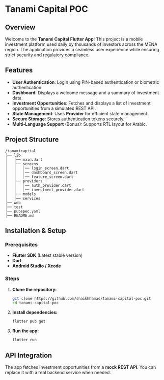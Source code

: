 # Tanami Capital POC

## Overview
Welcome to the **Tanami Capital Flutter App**! This project is a mobile investment platform used daily by thousands of investors across the MENA region. The application provides a seamless user experience while ensuring strict security and regulatory compliance.

## Features
- **User Authentication**: Login using PIN-based authentication or biometric authentication.
- **Dashboard**: Displays a welcome message and a summary of investment data.
- **Investment Opportunities**: Fetches and displays a list of investment opportunities from a simulated REST API.
- **State Management**: Uses **Provider** for efficient state management.
- **Secure Storage**: Stores authentication tokens securely.
- **Multi-Language Support** (Bonus): Supports RTL layout for Arabic.

## Project Structure
```
/tanamicapital
│── lib
│   │── main.dart
│   │── screens
│   │   │── login_screen.dart
│   │   │── dashboard_screen.dart
│   │   │── feature_screen.dart
│   │── providers
│   │   │── auth_provider.dart
│   │   │── investment_provider.dart
│   │── models
│   │── services
│── web
│── test
│── pubspec.yaml
│── README.md
```

## Installation & Setup
### Prerequisites
- **Flutter SDK** (Latest stable version)
- **Dart**
- **Android Studio / Xcode**

### Steps
1. **Clone the repository:**
   ```sh
   git clone https://github.com/shaikhhamad/tanami-capital-poc.git
   cd tanami-capital-poc
   ```

2. **Install dependencies:**
   ```sh
   flutter pub get
   ```

3. **Run the app:**
   ```sh
   flutter run
   ```

## API Integration
The app fetches investment opportunities from a **mock REST API**. You can replace it with a real backend service when needed.
